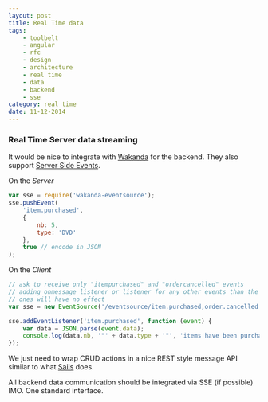 ```yaml
---
layout: post
title: Real Time data
tags:
    - toolbelt
    - angular
    - rfc
    - design
    - architecture
    - real time
    - data
    - backend
    - sse
category: real time
date: 11-12-2014
---
```


### Real Time Server data streaming

It would be nice to integrate with [Wakanda](http://www.wakanda.org/) for the backend.
They also support [Server Side Events](https://github.com/AMorgaut/wakanda-eventsource).

On the *Server*

```js
var sse = require('wakanda-eventsource');
sse.pushEvent(
    'item.purchased',
    {
        nb: 5,
        type: 'DVD'
    },
    true // encode in JSON
);
```

<!--more-->

On the *Client*

```js
// ask to receive only "itempurchased" and "ordercancelled" events
// adding onmessage listener or listener for any other events than the listed
// ones will have no effect
var sse = new EventSource('/eventsource/item.purchased,order.cancelled');

sse.addEventListener('item.purchased', function (event) {
    var data = JSON.parse(event.data);
    console.log(data.nb, '"' + data.type + '"', 'items have been purchased')
});
```

We just need to wrap CRUD actions in a nice REST style message API similar to what [Sails](http://sailsjs.org/) does.

All backend data communication should be integrated via SSE (if possible) IMO.
One standard interface.
